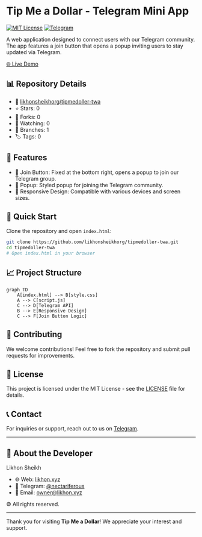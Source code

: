 # Tip Me a Dollar - Telegram Mini App

[![MIT License](https://img.shields.io/badge/License-MIT-green.svg)](https://opensource.org/licenses/MIT)
[![Telegram](https://img.shields.io/badge/Telegram-@likhondotxyz-blue.svg)](https://t.me/likhondotxyz)

A web application designed to connect users with our Telegram community. The app features a join button that opens a popup inviting users to stay updated via Telegram.

[🌐 Live Demo](https://tipmedoller-twa.vercel.app/)

## 📊 Repository Details

- 📂 [likhonsheikhorg/tipmedoller-twa](https://github.com/likhonsheikhorg/tipmedoller-twa)
- ⭐ Stars: 0
- 🍴 Forks: 0
- 👀 Watching: 0
- 🌿 Branches: 1
- 🏷️ Tags: 0

## 🚀 Features

- 🔘 Join Button: Fixed at the bottom right, opens a popup to join our Telegram group.
- 💬 Popup: Styled popup for joining the Telegram community.
- 📱 Responsive Design: Compatible with various devices and screen sizes.

## 🏁 Quick Start

Clone the repository and open `index.html`:

```bash
git clone https://github.com/likhonsheikhorg/tipmedoller-twa.git
cd tipmedoller-twa
# Open index.html in your browser
```

## 📈 Project Structure

```mermaid
graph TD
    A[index.html] --> B[style.css]
    A --> C[script.js]
    C --> D[Telegram API]
    B --> E[Responsive Design]
    C --> F[Join Button Logic]
```

## 🤝 Contributing

We welcome contributions! Feel free to fork the repository and submit pull requests for improvements.

## 📜 License

This project is licensed under the MIT License - see the [LICENSE](LICENSE) file for details.

## 📞 Contact

For inquiries or support, reach out to us on [Telegram](https://t.me/likhondotxyz).

---

## 👤 About the Developer

Likhon Sheikh

- 🌐 Web: [likhon.xyz](https://likhon.xyz)
- 📱 Telegram: [@nectariferous](https://t.me/nectariferous)
- 📧 Email: owner@likhon.xyz

© All rights reserved.

---

Thank you for visiting **Tip Me a Dollar**! We appreciate your interest and support.
